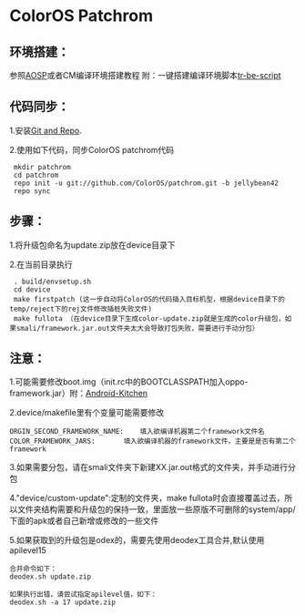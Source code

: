 ColorOS Patchrom
==================

环境搭建：
------------------
参照[AOSP](http://source.android.com/source/initializing.html)或者CM编译环境搭建教程 附：一键搭建编译环境脚本[tr-be-script](https://github.com/TeamRadium/tr-be-script)

代码同步：
----------
1.安装[Git and Repo](http://source.android.com/source/downloading.html).

2.使用如下代码，同步ColorOS patchrom代码

     mkdir patchrom
     cd patchrom
     repo init -u git://github.com/ColorOS/patchrom.git -b jellybean42
     repo sync

步骤：
-------
1.将升级包命名为update.zip放在device目录下

2.在当前目录执行

     . build/envsetup.sh
     cd device
     make firstpatch (这一步自动将ColorOS的代码插入目标机型，根据device目录下的temp/reject下的rej文件修改插桩失败文件)
     make fullota （在device目录下生成color-update.zip就是生成的color升级包，如果smali/framework.jar.out文件夹太大会导致打包失败，需要进行手动分包）


注意：
----------------
1.可能需要修改boot.img（init.rc中的BOOTCLASSPATH加入oppo-framework.jar）附：[Android-Kitchen](https://github.com/dsixda/Android-Kitchen/tags)

2.device/makefile里有个变量可能需要修改

	ORGIN_SECOND_FRAMEWORK_NAME:	填入欲编译机器第二个framework文件名
	COLOR_FRAMEWORK_JARS:		填入欲编译机器的framework文件，主要是是否有第二个framework

3.如果需要分包，请在smali文件夹下新建XX.jar.out格式的文件夹，并手动进行分包

4."device/custom-update":定制的文件夹，make fullota时会直接覆盖过去，所以文件夹结构需要和升级包的保持一致，里面放一些原版不可删除的system/app/下面的apk或者自己新增或修改的一些文件

5.如果获取到的升级包是odex的，需要先使用deodex工具合并,默认使用apilevel15

	合并命令如下：
	deodex.sh update.zip

	如果执行出错，请尝试指定apilevel值，如下：
	deodex.sh -a 17 update.zip



